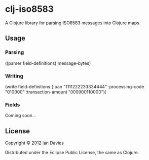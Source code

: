 # clj-iso8583

A Clojure library for parsing ISO8583 messages into Clojure maps.

## Usage

### Parsing
((parser field-definitions) message-bytes)

### Writing
(write field-definitions {:pan "1111222233334444" :processing-code "010000" :transaction-amount "000000110000"})

### Fields

Coming soon...

## License

Copyright © 2012 Ian Davies

Distributed under the Eclipse Public License, the same as Clojure.
